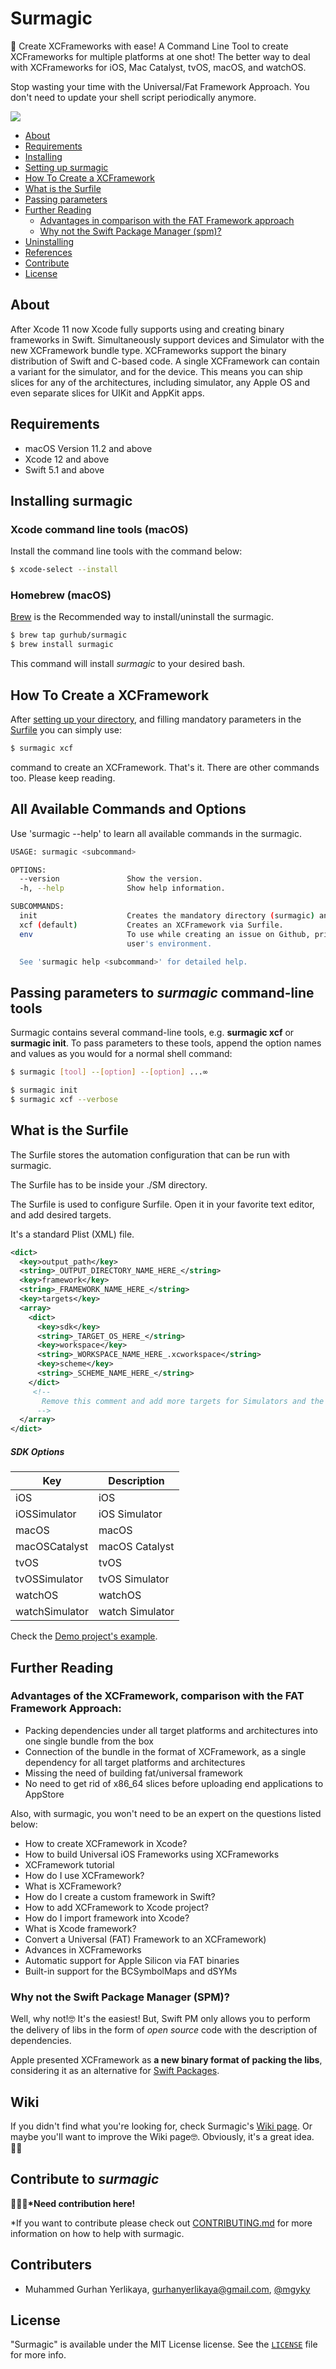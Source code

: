 # Surmagic

🚀 Create XCFrameworks with ease! A Command Line Tool to create XCFrameworks for multiple platforms at one shot! The better way to deal with XCFrameworks for iOS, Mac Catalyst, tvOS, macOS, and watchOS. 

Stop wasting your time with the Universal/Fat Framework Approach. You don't need to update your shell script periodically anymore.

![](https://github.com/gurhub/surmagic/blob/master/assets/surmagic-how-to-use.gif)

- [About](#about)
- [Requirements](#requirements)
- [Installing](#installing-surmagic)
- [Setting up surmagic](https://github.com/gurhub/surmagic/wiki/Setting-up)
- [How To Create a XCFramework](#how-to-create-a-xcframework)
- [What is the Surfile](#what-is-the-surfile)
- [Passing parameters](#how-to-use)
- [Further Reading](#further-reading)
  - [Advantages in comparison with the FAT Framework approach](#further-reading)
  - [Why not the Swift Package Manager (spm)?](#further-reading)
- [Uninstalling](https://github.com/gurhub/surmagic/wiki/Uninstalling-surmagic)
- [References](https://github.com/gurhub/surmagic/wiki/References)
- [Contribute](#contribute-to-surmagic)
- [License](#license)

## About

After Xcode 11 now Xcode fully supports using and creating binary frameworks in Swift. Simultaneously support devices and Simulator with the new XCFramework bundle type. XCFrameworks support the binary distribution of Swift and C-based code. A single XCFramework can contain a variant for the simulator, and for the device. This means you can ship slices for any of the architectures, including simulator, any Apple OS and even separate slices for UIKit and AppKit apps. 

## Requirements

- macOS Version 11.2 and above
- Xcode 12 and above
- Swift 5.1 and above

## Installing surmagic

### Xcode command line tools (macOS)

Install the command line tools with the command below:

```bash
$ xcode-select --install
```

### Homebrew (macOS)

[Brew](https://brew.sh) is the Recommended way to install/uninstall the surmagic.

```bash
$ brew tap gurhub/surmagic
$ brew install surmagic
```

This command will install _surmagic_ to your desired bash.

## How To Create a XCFramework

After [setting up your directory](https://github.com/gurhub/surmagic/wiki/Setting-up), and filling mandatory parameters in the [Surfile](https://github.com/gurhub/surmagic/wiki/What-is-the-Surfile) you can simply use:

```bash
$ surmagic xcf
```
command to create an XCFramework. That's it. There are other commands too. Please keep reading.

## All Available Commands and Options

Use 'surmagic --help' to learn all available commands in the surmagic.

```bash
USAGE: surmagic <subcommand>

OPTIONS:
  --version               Show the version.
  -h, --help              Show help information.

SUBCOMMANDS:
  init                    Creates the mandatory directory (surmagic) and files.
  xcf (default)           Creates an XCFramework via Surfile.
  env                     To use while creating an issue on Github, prints the
                          user's environment.

  See 'surmagic help <subcommand>' for detailed help.
```

## Passing parameters to _surmagic_ command-line tools

Surmagic contains several command-line tools, e.g. **surmagic xcf** or **surmagic init**. To pass parameters to these tools, append the option names and values as you would for a normal shell command:

```bash
$ surmagic [tool] --[option] --[option] ...∞

$ surmagic init
$ surmagic xcf --verbose
```

## What is the Surfile

The Surfile stores the automation configuration that can be run with surmagic.

The Surfile has to be inside your ./SM directory.

The Surfile is used to configure Surfile. Open it in your favorite text editor, and add desired targets.

It's a standard Plist (XML) file.

```xml
<dict>
  <key>output_path</key>
  <string>_OUTPUT_DIRECTORY_NAME_HERE_</string>
  <key>framework</key>
  <string>_FRAMEWORK_NAME_HERE_</string>
  <key>targets</key>
  <array>
    <dict>
      <key>sdk</key>
      <string>_TARGET_OS_HERE_</string>
      <key>workspace</key>
      <string>_WORKSPACE_NAME_HERE_.xcworkspace</string>
      <key>scheme</key>
      <string>_SCHEME_NAME_HERE_</string>
    </dict>
     <!--
       Remove this comment and add more targets for Simulators and the Devices.
      -->
  </array>
</dict>
```

##### SDK Options 

| Key            	| Description     	|
|----------------	|-----------------	|
| iOS            	| iOS             	|
| iOSSimulator   	| iOS Simulator   	|
| macOS          	| macOS           	|
| macOSCatalyst  	| macOS Catalyst  	|
| tvOS           	| tvOS            	|
| tvOSSimulator  	| tvOS Simulator  	|
| watchOS        	| watchOS         	|
| watchSimulator 	| watch Simulator 	|


Check the [Demo project's example](https://github.com/gurhub/surmagic/blob/master/Demo/SM/Surfile).

## Further Reading

### Advantages of the XCFramework, comparison with the FAT Framework Approach:

* Packing dependencies under all target platforms and architectures into one single bundle from the box
* Connection of the bundle in the format of XCFramework, as a single dependency for all target platforms and architectures
* Missing the need of building fat/universal framework
* No need to get rid of x86_64 slices before uploading end applications to AppStore

Also, with surmagic, you won't need to be an expert on the questions listed below:

* How to create XCFramework in Xcode?
* How to build Universal iOS Frameworks using XCFrameworks
* XCFramework tutorial
* How do I use XCFramework? 
* What is XCFramework?
* How do I create a custom framework in Swift? 
* How to add XCFramework to Xcode project?
* How do I import framework into Xcode?
* What is Xcode framework? 
* Convert a Universal (FAT) Framework to an XCFramework)
* Advances in XCFrameworks
* Automatic support for Apple Silicon via FAT binaries
* Built-in support for the BCSymbolMaps and dSYMs



### Why not the Swift Package Manager (SPM)?

Well, why not!🤓 It's the easiest! But, Swift PM only allows you to perform the delivery of libs in the form of *open source* code with the description of dependencies.

Apple presented XCFramework as **a new binary format of packing the libs**, considering it as an alternative for [Swift Packages](https://swift.org/package-manager/).

## Wiki

If you didn't find what you're looking for, check Surmagic's [Wiki page](https://github.com/gurhub/surmagic/wiki). Or maybe you'll want to improve the Wiki page🤓. Obviously, it's a great idea. 👏🏻

## Contribute to _surmagic_

**🙋🏻‍♂️*Need contribution here!**

*If you want to contribute please check out [CONTRIBUTING.md](CONTRIBUTING.md) for more information on how to help with surmagic.

## Contributers

* Muhammed Gurhan Yerlikaya, [gurhanyerlikaya@gmail.com](mailto:gurhanyerlikaya@gmail.com), [@mgyky](https://twitter.com/mgyky)

## License

"Surmagic" is available under the MIT License license. See the [`LICENSE`](LICENSE) file for more info.
